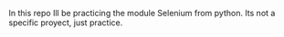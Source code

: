 In this repo Ill be practicing the module Selenium from python. Its not a specific proyect, just practice.
